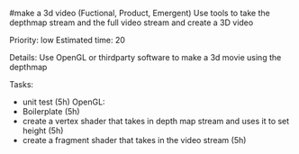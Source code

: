 #make a 3d video (Fuctional, Product, Emergent)
Use tools to take the depthmap stream and the full video stream and create a 3D video

Priority: low
Estimated time: 20

Details:
Use OpenGL or thirdparty software to make a 3d movie using the depthmap

Tasks:
- unit test (5h)
OpenGL:
- Boilerplate (5h)
- create a vertex shader that takes in depth map stream and uses it to set height (5h)
- create a fragment shader that takes in the video stream (5h)

